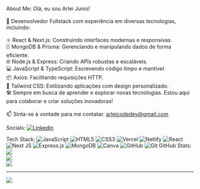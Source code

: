 About Me:
Olá, eu sou Arlei Junio!<br><br>🌟 Desenvolvedor Fullstack com experiência em diversas tecnologias, incluindo:<br><br>⚛️ React & Next.js: Construindo interfaces modernas e responsivas.<br>🗄️ MongoDB & Prisma: Gerenciando e manipulando dados de forma eficiente.<br>🌐 Node.js & Express: Criando APIs robustas e escaláveis.<br>💻 JavaScript & TypeScript: Escrevendo código limpo e mantível.<br>📦 Axios: Facilitando requisições HTTP.<br>🎨 Tailwind CSS: Estilizando aplicações com design personalizado.<br>🛠️ Sempre em busca de aprender e explorar novas tecnologias. Estou aqui para colaborar e criar soluções inovadoras!<br><br>📫 Sinta-se à vontade para me contatar: arleicodedev@gmail.com


Socials:
[![LinkedIn](https://img.shields.io/badge/LinkedIn-%230077B5.svg?logo=linkedin&logoColor=white)](https://linkedin.com/in/https://www.linkedin.com/in/arlei-junio-534461247/) 

Tech Stack:
![JavaScript](https://img.shields.io/badge/javascript-%23323330.svg?style=for-the-badge&logo=javascript&logoColor=%23F7DF1E) ![HTML5](https://img.shields.io/badge/html5-%23E34F26.svg?style=for-the-badge&logo=html5&logoColor=white) ![CSS3](https://img.shields.io/badge/css3-%231572B6.svg?style=for-the-badge&logo=css3&logoColor=white) ![Vercel](https://img.shields.io/badge/vercel-%23000000.svg?style=for-the-badge&logo=vercel&logoColor=white) ![Netlify](https://img.shields.io/badge/netlify-%23000000.svg?style=for-the-badge&logo=netlify&logoColor=#00C7B7) ![React](https://img.shields.io/badge/react-%2320232a.svg?style=for-the-badge&logo=react&logoColor=%2361DAFB) ![Next JS](https://img.shields.io/badge/Next-black?style=for-the-badge&logo=next.js&logoColor=white) ![Express.js](https://img.shields.io/badge/express.js-%23404d59.svg?style=for-the-badge&logo=express&logoColor=%2361DAFB) ![MongoDB](https://img.shields.io/badge/MongoDB-%234ea94b.svg?style=for-the-badge&logo=mongodb&logoColor=white) ![Canva](https://img.shields.io/badge/Canva-%2300C4CC.svg?style=for-the-badge&logo=Canva&logoColor=white) ![GitHub](https://img.shields.io/badge/github-%23121011.svg?style=for-the-badge&logo=github&logoColor=white) ![Git](https://img.shields.io/badge/git-%23F05033.svg?style=for-the-badge&logo=git&logoColor=white)
GitHub Stats:
![](https://github-readme-stats.vercel.app/api?username=ArleiDev&theme=dark&hide_border=false&include_all_commits=true&count_private=true)<br/>
![](https://github-readme-streak-stats.herokuapp.com/?user=ArleiDev&theme=dark&hide_border=false)<br/>
![](https://github-readme-stats.vercel.app/api/top-langs/?username=ArleiDev&theme=dark&hide_border=false&include_all_commits=true&count_private=true&layout=compact)

---
[![](https://visitcount.itsvg.in/api?id=ArleiDev&icon=0&color=0)](https://visitcount.itsvg.in)

<!-- Proudly created with GPRM ( https://gprm.itsvg.in ) -->
